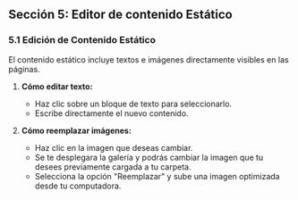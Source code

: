 ## **Sección 5: Editor de contenido Estático**

### **5.1 Edición de Contenido Estático**

El contenido estático incluye textos e imágenes directamente visibles en las páginas.

1. **Cómo editar texto:**  
   * Haz clic sobre un bloque de texto para seleccionarlo.  
   * Escribe directamente el nuevo contenido.  
       
2. **Cómo reemplazar imágenes:**

   * Haz clic en la imagen que deseas cambiar.  
   * Se te desplegara la galería y podrás cambiar la imagen que tu desees previamente cargada a tu carpeta.  
   * Selecciona la opción "Reemplazar" y sube una imagen optimizada desde tu computadora.
